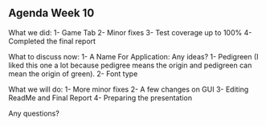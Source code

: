 ## Agenda Week 10

What we did:
1- Game Tab
2- Minor fixes 
3- Test coverage up to 100%
4- Completed the final report

What to discuss now:
1- A Name For Application: Any ideas?
	1- Pedigreen (I liked this one a lot because pedigree means the origin and pedigreen can mean the origin of green).
2- Font type 

What we will do:
1- More minor fixes
2- A few changes on GUI
3- Editing ReadMe and Final Report
4- Preparing the presentation

Any questions?